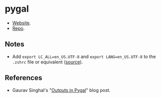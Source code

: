 # pygal

- [Website](http://www.pygal.org/).
- [Repo](https://github.com/Kozea/pygal).

## Notes

- Add `export LC_ALL=en_US.UTF-8` and `export LANG=en_US.UTF-8` to the `.zshrc` file or equivalent ([source](https://github.com/Kozea/CairoSVG/issues/207)).

## References

- Gaurav Singhal's "[Outputs in Pygal](https://www.pluralsight.com/guides/outputs-in-pygal)" blog post.
